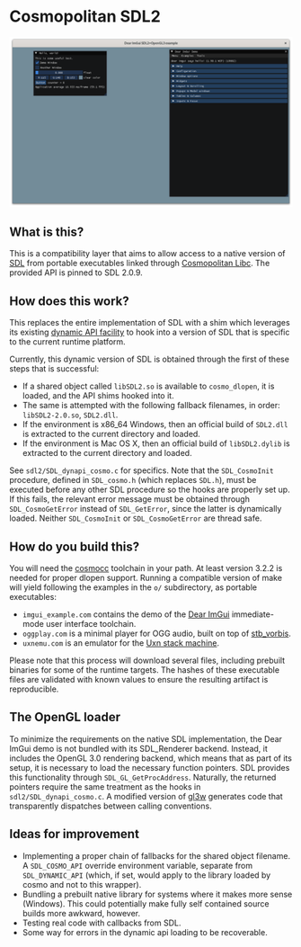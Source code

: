 # Cosmopolitan SDL2

![screenshot of the Dear ImGui demo](screenshot.png)

## What is this?
This is a compatibility layer that aims to allow access to a native version of
[SDL](https://libsdl.org/) from portable executables linked through
[Cosmopolitan Libc](http://justine.lol/cosmopolitan/). The provided API is pinned
to SDL 2.0.9.

## How does this work?
This replaces the entire implementation of SDL with a shim which leverages its
existing [dynamic API facility](https://wiki.libsdl.org/SDL2/README/dynapi) to
hook into a version of SDL that is specific to the current runtime platform.

Currently, this dynamic version of SDL is obtained through the first of these steps that is successful:
- If a shared object called `libSDL2.so` is available to
  `cosmo_dlopen`, it is loaded, and the API shims hooked into it.
- The same is attempted with the following fallback filenames, in order: `libSDL2-2.0.so`, `SDL2.dll`.
- If the environment is x86\_64 Windows, then an official build of `SDL2.dll` is
  extracted to the current directory and loaded.
- If the environment is Mac OS X, then an official build of `libSDL2.dylib` is
  extracted to the current directory and loaded.

See `sdl2/SDL_dynapi_cosmo.c` for specifics. Note that the `SDL_CosmoInit` procedure,
defined in `SDL_cosmo.h` (which replaces `SDL.h`), must be executed before any other SDL procedure
so the hooks are properly set up. If this fails, the relevant error message must be obtained through
`SDL_CosmoGetError` instead of `SDL_GetError`, since the latter is dynamically loaded. Neither
`SDL_CosmoInit` or `SDL_CosmoGetError` are thread safe.

## How do you build this?
You will need the [cosmocc](https://github.com/jart/cosmopolitan/blob/master/tool/cosmocc/README.md)
toolchain in your path. At least version 3.2.2 is needed for proper dlopen support.
Running a compatible version of make will yield following the examples in the `o/` subdirectory, as
portable executables:
- `imgui_example.com` contains the demo of the [Dear ImGui](https://github.com/ocornut/imgui)
  immediate-mode user interface toolchain.
- `oggplay.com` is a minimal player for OGG audio, built on top of [stb\_vorbis](https://github.com/nothings/stb).
- `uxnemu.com` is an emulator for the [Uxn stack machine](https://100r.co/site/uxn.html).

Please note that this process will download several files, including prebuilt binaries for some of the
runtime targets. The hashes of these executable files are validated with known values to ensure the
resulting artifact is reproducible.

## The OpenGL loader
To minimize the requirements on the native SDL implementation, the Dear ImGui demo is not bundled with its
SDL\_Renderer backend. Instead, it includes the OpenGL 3.0 rendering backend, which means that as part of its
setup, it is necessary to load the necessary function pointers. SDL provides this functionality through
`SDL_GL_GetProcAddress`. Naturally, the returned pointers require the same treatment as the hooks in
`sdl2/SDL_dynapi_cosmo.c`. A modified version of [gl3w](https://github.com/skaslev/gl3w) generates code that
transparently dispatches between calling conventions.

## Ideas for improvement
- Implementing a proper chain of fallbacks for the shared object filename. A `SDL_COSMO_API`
  override environment variable, separate from `SDL_DYNAMIC_API` (which, if set,
  would apply to the library loaded by cosmo and not to this wrapper).
- Bundling a prebuilt native library for systems where it makes more sense (Windows).
  This could potentially make fully self contained source builds more awkward, however.
- Testing real code with callbacks from SDL.
- Some way for errors in the dynamic api loading to be recoverable.
